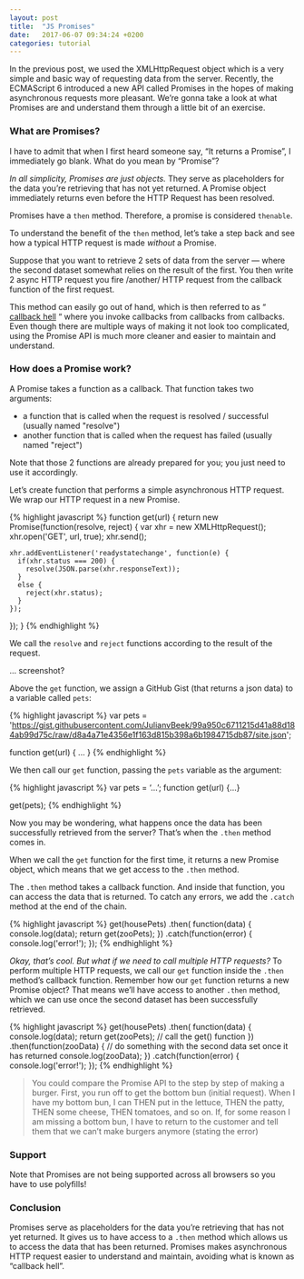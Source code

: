 ```yaml
---
layout: post
title:  "JS Promises"
date:   2017-06-07 09:34:24 +0200
categories: tutorial
---
```


In the previous post, we used the XMLHttpRequest object which is a very simple and basic way of requesting data from the server. Recently, the ECMAScript 6 introduced a new API called Promises in the hopes of making asynchronous requests more pleasant. We’re gonna take a look at what Promises are and understand them through a little bit of an exercise.

### What are Promises?
I have to admit that when I first heard someone say, “It returns a Promise”, I immediately go blank. What do you mean by “Promise”?

*In all simplicity, Promises are just objects.* They serve as placeholders for the data you’re retrieving that has not yet returned. A Promise object immediately returns even before the HTTP Request has been resolved.

Promises have a `then` method. Therefore, a promise is considered `thenable`.

To understand the benefit of the `then` method, let’s take a step back and see how a typical HTTP request is made *without* a Promise.

Suppose that you want to retrieve 2 sets of data from the server — where the second dataset somewhat relies on the result of the first. You then write 2 async HTTP request you fire /another/ HTTP request from the callback function of the first request.

This method can easily go out of hand, which is then referred to as “ [callback hell](http://callbackhell.com/) “ where you invoke callbacks from callbacks from callbacks. Even though there are multiple ways of making it not look too complicated, using the Promise API is much more cleaner and easier to maintain and understand.

### How does a Promise work?
A Promise takes a function as a callback. That function takes two arguments:

- a function that is called when the request is resolved / successful (usually named "resolve")
- another function that is called when the request has failed (usually named "reject")

Note that those 2 functions are already prepared for you; you just need to use it accordingly.

Let’s create function that performs a simple asynchronous HTTP request. We wrap our HTTP request in a new Promise.

{% highlight javascript %}
function get(url) {
  return new Promise(function(resolve, reject) {
    var xhr = new XMLHttpRequest();
    xhr.open('GET', url, true);
    xhr.send();

    xhr.addEventListener('readystatechange', function(e) {
      if(xhr.status === 200) {
        resolve(JSON.parse(xhr.responseText));
      }
      else {
        reject(xhr.status);
      }
    });
  });
}
{% endhighlight %}

We call the `resolve` and `reject` functions according to the result of the request.

… screenshot?

Above the `get` function, we assign a GitHub Gist (that returns a json data) to a variable called `pets`:

{% highlight javascript %}
var pets = 'https://gist.githubusercontent.com/JulianvBeek/99a950c6711215d41a88d184ab99d75c/raw/d8a4a71e4356e1f163d815b398a6b1984715db87/site.json';

function get(url) { ... }
{% endhighlight %}

We then call our `get` function, passing the `pets` variable as the argument:

{% highlight javascript %}
var pets = ‘…’;
function get(url) {…}

get(pets);
{% endhighlight %}

Now you may be wondering, what happens once the data has been successfully retrieved from the server? That’s when the `.then` method comes in.

When we call the `get` function for the first time, it returns a new Promise object, which means that we get access to the `.then` method.

The `.then` method takes a callback function. And inside that function, you can access the data that is returned. To catch any errors, we add the `.catch` method at the end of the chain.

{% highlight javascript %}
get(housePets)
  .then(
  function(data) {
    console.log(data);
    return get(zooPets);
  })
  .catch(function(error) {
    console.log('error!');
});
{% endhighlight %}

*Okay, that’s cool. But what if we need to call multiple HTTP requests?*
To perform multiple HTTP requests, we call our `get` function inside the `.then` method’s callback function. Remember how our `get` function returns a new Promise object? That means we’ll have access to another `.then` method, which we can use once the second dataset has been successfully retrieved.

{% highlight javascript %}
get(housePets)
  .then(
  function(data) {
    console.log(data);
    return get(zooPets); // call the get() function
  })
  .then(function(zooData) { // do something with the second 									data set once it has returned
    console.log(zooData);
  })
  .catch(function(error) {
    console.log('error!');
});
{% endhighlight %}

> You could compare the Promise API to the step by step of making a burger. First, you run off to get the bottom bun (initial request). When I have my bottom bun, I can THEN put in the lettuce, THEN the patty, THEN some cheese, THEN tomatoes, and so on. If, for some reason I am missing a bottom bun, I have to return to the customer and tell them that we can’t make burgers anymore (stating the error)

### Support
Note that Promises are not being supported across all browsers so you have to use polyfills!


### Conclusion
Promises serve as placeholders for the data you’re retrieving that has not yet returned. It gives us to have access to a `.then` method which allows us to access the data that has been returned. Promises makes asynchronous HTTP request easier to understand and maintain, avoiding what is known as “callback hell”.
